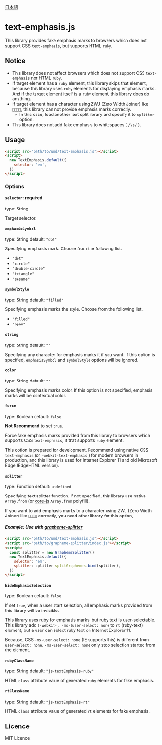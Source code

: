 [日本語](README.ja.md)

# text-emphasis.js

This library provides fake emphasis marks to browsers which does not support CSS `text-emphasis`, but supports HTML `ruby`.

## Notice

- This library does not affect browsers which does not support CSS `text-emphasis` nor HTML `ruby`.
- If target element has a `ruby` element, this library skips that element, because this library uses `ruby` elements for displaying emphasis marks. And if the target element itself is a `ruby` element, this library does do anything.
- If target element has a character using ZWJ (Zero Width Joiner) like `👨‍👩‍👧‍👦`, this library can not provide emphasis marks correctly.
  - In this case, load another text split library and specify it to `splitter` option.
- This library does not add fake emphasis to whitespaces ( `/\s/` ).

## Usage

```html
<script src="path/to/umd/text-emphasis.js"></script>
<script>
  new TextEmphasis.default({
    selector: 'em',
  })
</script>
```

### Options

#### `selector`: required

type: String

Target selector.

#### `emphasisSymbol`

type: String
default: `"dot"`

Specifying emphasis mark. Choose from the following list.

- `"dot"`
- `"circle"`
- `"double-circle"`
- `"triangle"`
- `"sesame"`

#### `symbolStyle`

type: String
default: `"filled"`

Specifying emphasis marks the style. Choose from the following list.

- `"filled"`
- `"open"`

#### `string`

type: String
default: `""`

Specifying any character for emphasis marks it if you want. If this option is specified, `emphasisSymbol` and `symbolStyle` options will be ignored.

#### `color`

type: String
default: `""`

Specifying emphasis marks color. If this option is not specified, emphasis marks will be contextual color.

#### `force`

type: Boolean
default: `false`

**Not Recommend** to set `true`.

Force fake emphasis marks provided from this library to browsers which supports CSS `text-emphasis`, if that supports `ruby` element.

This option is prepared for development.
Recommend using native CSS `text-emphasis` (or `-webkit-text-emphasis` ) for modern browsers in production, and this library is used for Internet Explorer 11 and old Microsoft Edge (EdgeHTML version).

#### `splitter`

type: Function
default: `undefined`

Specifying text splitter function.
If not specified, this library use native `Array.from` (or [core-js](https://github.com/zloirock/core-js) `Array.from` polyfill).

If you want to add emphasis marks to a character using ZWJ (Zero Width Joiner) like `👨‍👩‍👧‍👦` correctly, you need other library for this option,

##### Example: Use with [grapheme-splitter](https://github.com/orling/grapheme-splitter)

```html
<script src="path/to/umd/text-emphasis.js"></script>
<script src="path/to/grapheme-splitter/index.js"></script>
<script>
  const splitter = new GraphemeSplitter()
  new TextEmphasis.default({
    selector: 'em',
    splitter: splitter.splitGraphemes.bind(splitter),
  })
</script>
```

#### `hideEmphasisSelection`

type: Boolean
default: `false`

If set `true`, when a user start selection, all emphasis marks provided from this library will be invisible.

This library uses ruby for emphasis marks, but ruby text is user-selectable. This library add `(-webkit-, -ms-)user-select: none` to `rt` (ruby-text) element, but a user can select ruby text on Internet Explorer 11.

Because, CSS `-ms-user-select: none` (IE supports this) is different from `user-select: none`. `-ms-user-select: none` only stop selection started from the element.

#### `rubyClassName`

type: String
default: `"js-textEmphasis-ruby"`

HTML `class` attribute value of generated `ruby` elements for fake emphasis.

#### `rtClassName`

type: String
default: `"js-textEmphasis-rt"`

HTML `class` attribute value of generated `rt` elements for fake emphasis.

## Licence

MIT Licence
